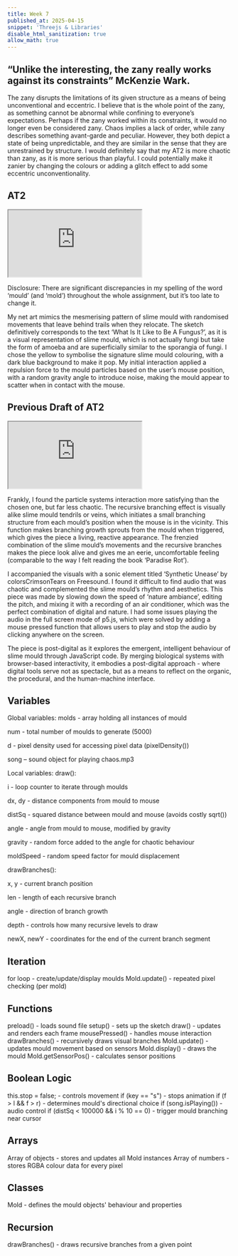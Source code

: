 ```yaml
---
title: Week 7
published_at: 2025-04-15
snippet: 'Threejs & Libraries'
disable_html_sanitization: true
allow_math: true
---
```


## “Unlike the interesting, the zany really works against its constraints” McKenzie Wark.

The zany disrupts the limitations of its given structure as a means of being unconventional and eccentric. I believe that is the whole point of the zany, as something cannot be abnormal while confining to everyone’s expectations. Perhaps if the zany worked within its constraints, it would no longer even be considered zany. Chaos implies a lack of order, while zany describes something avant-garde and peculiar. However, they both depict a state of being unpredictable, and they are similar in the sense that they are unrestrained by structure. I would definitely say that my AT2 is more chaotic than zany, as it is more serious than playful. I could potentially make it zanier by changing the colours or adding a glitch effect to add some eccentric unconventionality. 

## AT2
<iframe src="https://editor.p5js.org/abbeyphillips/full/Yhm5VJo4p" id="W7I01"></iframe>

<script type="module">
    const iframe = document.getElementById (`W7I01`)
    iframe.width = iframe.parentNode.scrollWidth
    iframe.height = iframe.width * 9 / 16
</script>

Disclosure:
There are significant discrepancies in my spelling of the word ‘mould’ (and ‘mold’) throughout the whole assignment, but it’s too late to change it.

My net art mimics the mesmerising pattern of slime mould with randomised movements that leave behind trails when they relocate. The sketch definitively corresponds to the text ‘What Is It Like to Be A Fungus?’, as it is a visual representation of slime mould, which is not actually fungi but take the form of amoeba and are superficially similar to the sporangia of fungi. I chose the yellow to symbolise the signature slime mould colouring, with a dark blue background to make it pop. My initial interaction applied a repulsion force to the mould particles based on the user’s mouse position, with a random gravity angle to introduce noise, making the mould appear to scatter when in contact with the mouse. 

## Previous Draft of AT2
<iframe src="https://editor.p5js.org/abbeyphillips/full/Dd5ZLpQTW" id="W7I02"></iframe>

<script type="module">
    const iframe = document.getElementById (`W7I02`)
    iframe.width = iframe.parentNode.scrollWidth
    iframe.height = iframe.width * 9 / 16
</script>

Frankly, I found the particle systems interaction more satisfying than the chosen one, but far less chaotic. The recursive branching effect is visually alike slime mould tendrils or veins, which initiates a small branching structure from each mould’s position when the mouse is in the vicinity. This function makes branching growth sprouts from the mould when triggered, which gives the piece a living, reactive appearance. The frenzied combination of the slime mould’s movements and the recursive branches makes the piece look alive and gives me an eerie, uncomfortable feeling (comparable to the way I felt reading the book ‘Paradise Rot’). 

I accompanied the visuals with a sonic element titled ‘Synthetic Unease’ by colorsCrimsonTears on Freesound. I found it difficult to find audio that was chaotic and complemented the slime mould’s rhythm and aesthetics. This piece was made by slowing down the speed of ‘nature ambiance’, editing the pitch, and mixing it with a recording of an air conditioner, which was the perfect combination of digital and nature. I had some issues playing the audio in the full screen mode of p5.js, which were solved by adding a mouse pressed function that allows users to play and stop the audio by clicking anywhere on the screen. 

The piece is post-digital as it explores the emergent, intelligent behaviour of slime mould through JavaScript code. By merging biological systems with browser-based interactivity, it embodies a post-digital approach - where digital tools serve not as spectacle, but as a means to reflect on the organic, the procedural, and the human-machine interface.


## Variables

Global variables:
molds - array holding all instances of mould

num - total number of moulds to generate (5000)

d - pixel density used for accessing pixel data (pixelDensity())

song – sound object for playing chaos.mp3

Local variables:
draw():

i - loop counter to iterate through moulds

dx, dy - distance components from mould to mouse

distSq - squared distance between mould and mouse (avoids costly sqrt())

angle - angle from mould to mouse, modified by gravity

gravity - random force added to the angle for chaotic behaviour

moldSpeed - random speed factor for mould displacement

drawBranches():

x, y - current branch position

len - length of each recursive branch

angle - direction of branch growth

depth - controls how many recursive levels to draw

newX, newY - coordinates for the end of the current branch segment

## Iteration

for loop - create/update/display moulds
Mold.update() - repeated pixel checking (per mold)

## Functions

preload() - loads sound file
setup() - sets up the sketch
draw() - updates and renders each frame
mousePressed() - handles mouse interaction
drawBranches() - recursively draws visual branches
Mold.update() - updates mould movement based on sensors
Mold.display() - draws the mould
Mold.getSensorPos()	 - calculates sensor positions

## Boolean Logic

this.stop = false; - controls movement
if (key == "s") - stops animation
if (f > l && f > r) - determines mould's directional choice
if (song.isPlaying()) - audio control
if (distSq < 100000 && i % 10 == 0) - trigger mould branching near cursor

## Arrays

Array of objects - stores and updates all Mold instances
Array of numbers - stores RGBA colour data for every pixel

## Classes

Mold - defines the mould objects' behaviour and properties

## Recursion

drawBranches() - draws recursive branches from a given point